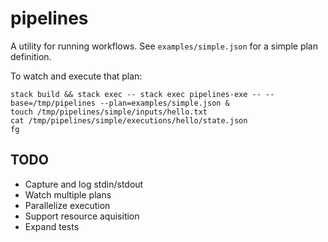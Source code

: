 pipelines
=========

A utility for running workflows.  See `examples/simple.json` for a simple plan definition.

To watch and execute that plan:

    stack build && stack exec -- stack exec pipelines-exe -- --base=/tmp/pipelines --plan=examples/simple.json &
    touch /tmp/pipelines/simple/inputs/hello.txt
    cat /tmp/pipelines/simple/executions/hello/state.json
    fg

TODO
----
* Capture and log stdin/stdout
* Watch multiple plans
* Parallelize execution
* Support resource aquisition
* Expand tests
